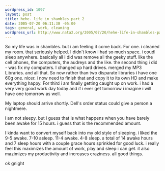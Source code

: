 ```yaml
--- 
wordpress_id: 1097
layout: post
title: hehe. life in shambles part 2
date: 2005-07-20 06:11:30 -05:00
tags: general, work, cleaning
wordpress_url: http://www.nata2.org/2005/07/20/hehe-life-in-shambles-part-2/
---
```

So my life was in shambles. but i am feeling it come back. For one. i cleaned my room. that seriously helped. I didn't know i had so much space. i coudl sleep anywhere. basically all i did was remove all the geeky stuff. like the cell phones, the computers, the audreys and the like. the second thing i did - was fix my computers. I changed up hard drives. merged my MP3 Libraries. and all that. So now rather than two disparate libraries i have one 60g one. nicer. i now need to finish that and copy it to its own HD and make everything happy. For third i am finally getting caught up on work. i had a very very good work day today and if i ever get tomorrow i imagine i will have one tomorrow as well. 

My laptop should arrive shortly. Dell's order status could  give a person a nightmere. 

i am not sleepy. but i guess that is what happens when you have barely been awake for 15 hours. i guess that is the recommended amount.

I kinda want to convert myself back into my old style of sleeping. i liked the 9-5 awake. 7-10 asleep. 11-4 awake. 4-8 sleep. a total of 14 awake hours and 7 sleep hours with a couple grace hours sprinkled for good luck.  i really feel this maximizes the amount of work, play and sleep i can get.  it also mazimizes my productivity and increases craziness. all good things. 

ok gnight

